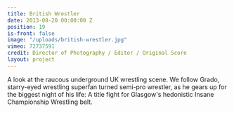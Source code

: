 ```yaml
---
title: British Wrestler
date: 2013-08-20 00:00:00 Z
position: 19
is-front: false
image: "/uploads/british-wrestler.jpg"
vimeo: 72737591
credit: Director of Photography / Editor / Original Score
layout: project
---
```


A look at the raucous underground UK wrestling scene. We follow Grado, starry-eyed wrestling superfan turned semi-pro wrestler, as he gears up for the biggest night of his life: A title fight for Glasgow's hedonistic Insane Championship Wrestling belt.